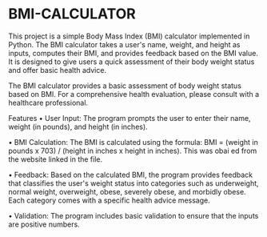 # BMI-CALCULATOR
This project is a simple Body Mass Index (BMI) calculator implemented in Python. The BMI calculator takes a user's name, weight, and height as inputs, computes their BMI, and provides feedback based on the BMI value. It is designed to give users a quick assessment of their body weight status and offer basic health advice.

The BMI calculator provides a basic assessment of body weight status based on BMI. For a comprehensive health evaluation, please consult with a healthcare professional.

Features
•	User Input: The program prompts the user to enter their name, weight (in pounds), and height (in inches).

•	BMI Calculation: The BMI is calculated using the formula: BMI = (weight in pounds x 703) / (height in inches x height in inches). This was obai ed from the website linked in the file.

•	Feedback: Based on the calculated BMI, the program provides feedback that classifies the user's weight status into categories such as underweight, normal weight, overweight, obese, severely obese, and morbidly obese. Each category comes with a specific health advice message.

•	Validation: The program includes basic validation to ensure that the inputs are positive numbers.

